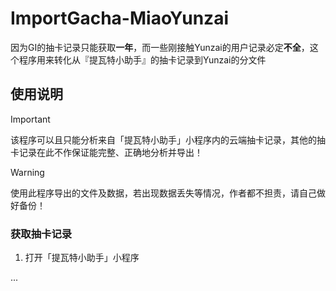 # ImportGacha-MiaoYunzai

因为GI的抽卡记录只能获取**一年**，而一些刚接触Yunzai的用户记录必定**不全**，这个程序用来转化从『提瓦特小助手』的抽卡记录到Yunzai的分文件

## 使用说明
> [!IMPORTANT]
> 该程序可以且只能分析来自「提瓦特小助手」小程序内的云端抽卡记录，其他的抽卡记录在此不作保证能完整、正确地分析并导出！

> [!WARNING]
> 使用此程序导出的文件及数据，若出现数据丢失等情况，作者都不担责，请自己做好备份！

### 获取抽卡记录
1. 打开「提瓦特小助手」小程序

...